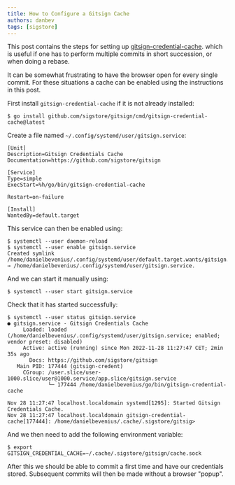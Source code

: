 ```yaml
---
title: How to Configure a Gitsign Cache
authors: danbev
tags: [sigstore]
---
```


This post contains the steps for setting up
[gitsign-credential-cache](https://github.com/sigstore/gitsign/tree/main/cmd/gitsign-credential-cache).
which is useful if one has to perform multiple commits in short succession, or
when doing a rebase.

<!--truncate-->

It can be somewhat frustrating to have the browser open for every single
commit. For these situations a cache can be enabled using the instructions in
this post.

First install `gitsign-credential-cache` if it is not already installed:

```console
$ go install github.com/sigstore/gitsign/cmd/gitsign-credential-cache@latest
```

Create a file named `~/.config/systemd/user/gitsign.service`:

```console
[Unit]
Description=Gitsign Credentials Cache
Documentation=https://github.com/sigstore/gitsign

[Service]
Type=simple
ExecStart=%h/go/bin/gitsign-credential-cache

Restart=on-failure

[Install]
WantedBy=default.target
```

This service can then be enabled using:

```console
$ systemctl --user daemon-reload
$ systemctl --user enable gitsign.service
Created symlink /home/danielbevenius/.config/systemd/user/default.target.wants/gitsign.service → /home/danielbevenius/.config/systemd/user/gitsign.service.
```

And we can start it manually using:

```console
$ systemctl --user start gitsign.service
```

Check that it has started successfully:

```console
$ systemctl --user status gitsign.service
● gitsign.service - Gitsign Credentials Cache
     Loaded: loaded (/home/danielbevenius/.config/systemd/user/gitsign.service; enabled; vendor preset: disabled)
     Active: active (running) since Mon 2022-11-28 11:27:47 CET; 2min 35s ago
       Docs: https://github.com/sigstore/gitsign
   Main PID: 177444 (gitsign-credent)
     CGroup: /user.slice/user-1000.slice/user@1000.service/app.slice/gitsign.service
             └─ 177444 /home/danielbevenius/go/bin/gitsign-credential-cache

Nov 28 11:27:47 localhost.localdomain systemd[1295]: Started Gitsign Credentials Cache.
Nov 28 11:27:47 localhost.localdomain gitsign-credential-cache[177444]: /home/danielbevenius/.cache/.sigstore/gitsig>
```

And we then need to add the following environment variable:

```console
$ export GITSIGN_CREDENTIAL_CACHE=~/.cache/.sigstore/gitsign/cache.sock
```

After this we should be able to commit a first time and have our credentials
stored. Subsequent commits will then be made without a browser "popup".
